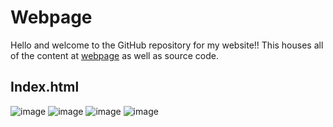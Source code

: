 # Webpage

Hello and welcome to the GitHub repository for my website!! This houses all of the content at [webpage](carmoruda.github.io/webpage) as well as source code.

## Index.html

![image](https://user-images.githubusercontent.com/65446318/142568193-3b98048f-77a1-4edb-b255-e0e9ea16667e.png)
![image](https://user-images.githubusercontent.com/65446318/142568248-fd6db786-6450-4981-b0a1-d28ead4d3cf2.png)
![image](https://user-images.githubusercontent.com/65446318/142568264-12af8e59-6b9b-4729-ab28-e90653e7873a.png)
![image](https://user-images.githubusercontent.com/65446318/142568374-3ff9016a-36c3-4534-90d2-f85898caa065.png)

